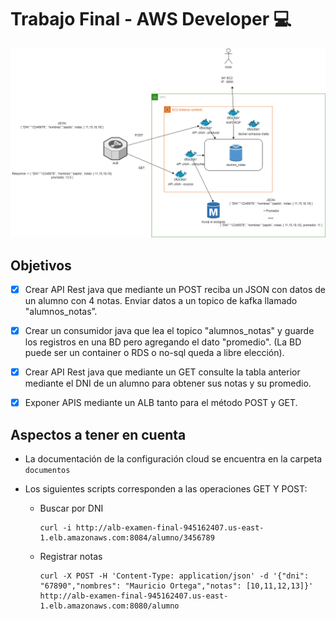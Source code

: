 # Trabajo Final - AWS Developer 💻

<img src="https://github.com/cbcballestas/trabajo-final-aws-developer/blob/main/imagenes/trabajo-final.drawio.png">


## Objetivos
- [x]  Crear API Rest java que mediante un POST reciba un JSON con datos de un alumno con 4 notas. Enviar datos a un topico de kafka llamado "alumnos_notas”.
- [x]  Crear un consumidor java que lea el topico "alumnos_notas" y guarde los registros en una BD pero agregando el dato "promedio". (La BD puede ser un container o RDS o no-sql queda a libre elección).
- [x]  Crear API Rest java que mediante un GET consulte la tabla anterior mediante el DNI de un alumno para obtener sus notas y su promedio.
- [x]  Exponer APIS mediante un ALB tanto para el método POST y GET.



## Aspectos a tener en cuenta

- La documentación de la configuración cloud se encuentra en la carpeta `documentos`

- Los siguientes scripts corresponden a las operaciones GET Y POST:

  - Buscar por DNI

    ```shell
    curl -i http://alb-examen-final-945162407.us-east-1.elb.amazonaws.com:8084/alumno/3456789
    ```
  - Registrar notas

    ```shell
    curl -X POST -H 'Content-Type: application/json' -d '{"dni": "67890","nombres": "Mauricio Ortega","notas": [10,11,12,13]}' http://alb-examen-final-945162407.us-east-1.elb.amazonaws.com:8080/alumno
    ```
